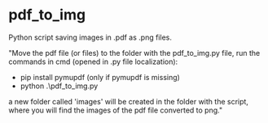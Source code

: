 # pdf_to_img
Python script saving images in .pdf as .png files.



"Move the pdf file (or files) to the folder with the pdf_to_img.py file, run the commands in cmd (opened in .py file localization):
- pip install pymupdf (only if pymupdf is missing)
- python .\pdf_to_img.py

a new folder called 'images' will be created in the folder with the script, where you will find the images of the pdf file converted to png."
